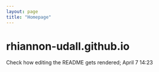 ```yaml
---
layout: page
title: "Homepage"
---
```


# rhiannon-udall.github.io

Check how editing the README gets rendered; April 7 14:23

